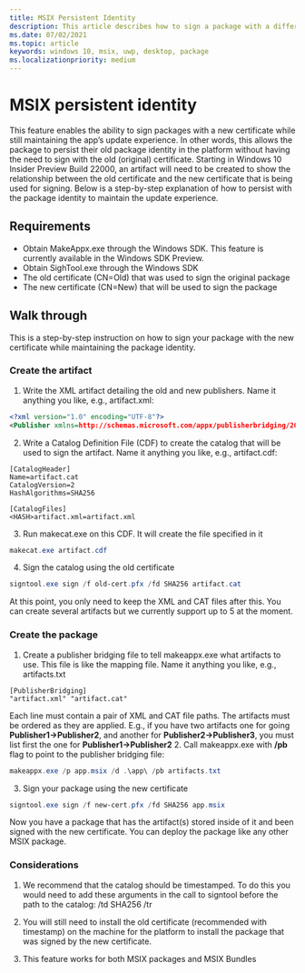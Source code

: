 ```yaml
---
title: MSIX Persistent Identity 
description: This article describes how to sign a package with a different certificate while maintaining the app update experience
ms.date: 07/02/2021
ms.topic: article
keywords: windows 10, msix, uwp, desktop, package
ms.localizationpriority: medium
---
```


# MSIX persistent identity 
This feature enables the ability to sign packages with a new certificate while still maintaining the app’s update experience. In other words, this allows the package to persist their old package identity in the platform without having the need to sign with the old (original) certificate. Starting in Windows 10 Insider Preview Build 22000, an artifact will need to be created to show the relationship between the old certificate and the new certificate that is being used for signing. Below is a step-by-step explanation of how to persist with the package identity to maintain the update experience. 

## Requirements
- Obtain MakeAppx.exe through the Windows SDK. This feature is currently available in the Windows SDK Preview.
- Obtain SighTool.exe through the Windows SDK 
- The old certificate (CN=Old) that was used to sign the original package  
- The new certificate (CN=New) that will be used to sign the package

## Walk through
This is a step-by-step instruction on how to sign your package with the new certificate while maintaining the package identity.

### Create the artifact 
1. Write the XML artifact detailing the old and new publishers. Name it anything you like, e.g., artifact.xml:
 ```xml
<?xml version="1.0" encoding="UTF-8"?>
<Publisher xmlns=http://schemas.microsoft.com/appx/publisherbridging/2021 Old="CN=Old" New="CN=New" />
```
2. Write a Catalog Definition File (CDF) to create the catalog that will be used to sign the artifact. Name it anything you like, e.g., artifact.cdf:
 ```
[CatalogHeader]
Name=artifact.cat
CatalogVersion=2
HashAlgorithms=SHA256
 
[CatalogFiles]
<HASH>artifact.xml=artifact.xml
```
3. Run makecat.exe on this CDF. It will create the file specified in it
```powershell
makecat.exe artifact.cdf
```
4. Sign the catalog using the old certificate
```powershell
signtool.exe sign /f old-cert.pfx /fd SHA256 artifact.cat
```
At this point, you only need to keep the XML and CAT files after this. You can create several artifacts but we currently support up to 5 at the moment.

### Create the package
1.	Create a publisher bridging file to tell makeappx.exe what artifacts to use. This file is like the mapping file. Name it anything you like, e.g., artifacts.txt
 ```
[PublisherBridging]
"artifact.xml" "artifact.cat"
```
Each line must contain a pair of XML and CAT file paths. The artifacts must be ordered as they are applied. E.g., if you have two artifacts one for going **Publisher1->Publisher2**, and another for **Publisher2->Publisher3**, you must list first the one for **Publisher1->Publisher2**
2. Call makeappx.exe with  **/pb** flag to point to the publisher bridging file:
```powershell
makeappx.exe /p app.msix /d .\app\ /pb artifacts.txt
 ```
3. Sign your package using the new certificate
```powershell 
signtool.exe sign /f new-cert.pfx /fd SHA256 app.msix
```

Now you have a package that has the artifact(s) stored inside of it and been signed with the new certificate. You can deploy the package like any other MSIX package. 

### Considerations
1. We recommend that the catalog should be timestamped. To do this you would need to add these arguments in the call to signtool before the path to the catalog: /td SHA256 /tr

1. You will still need to install the old certificate (recommended with timestamp) on the machine for the platform to install the package that was signed by the new certificate.
 
1. This feature works for both MSIX packages and MSIX Bundles 
